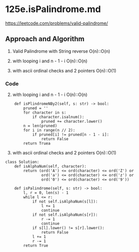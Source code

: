 # 125e.isPalindrome.md
https://leetcode.com/problems/valid-palindrome/

## Approach and Algorithm
1. Valid Palindrome with String reverse O(n)::O(n)

2. with looping i and n - 1 - i O(n)::O(n)

3. with ascii ordinal checks and 2 pointers O(n)::O(1)

### Code
2. with looping i and n - 1 - i O(n)::O(n)
```
    def isPlindromeNBy2(self, s: str) -> bool:
        pruned = ''
        for character in s:
            if character.isalnum():
                pruned += character.lower()
        n = len(pruned)
        for i in range(n // 2):
            if pruned[i] != pruned[n - 1 - i]:
                return False
        return Truea
```

3. with ascii ordinal checks and 2 pointers O(n)::O(1)
```
class Solution:
    def isAlphaNum(self, character):
        return (ord('A') <= ord(character) <= ord('Z') or
                ord('a') <= ord(character) <= ord('z') or
                ord('0') <= ord(character) <= ord('9'))
    
    def isPalindrome(self, s: str) -> bool:
        l, r = 0, len(s) - 1
        while l <= r:
            if not self.isAlphaNum(s[l]):
                l += 1
                continue
            if not self.isAlphaNum(s[r]):
                r -= 1
                continue
            if s[l].lower() != s[r].lower():
                return False
            l += 1
            r -= 1
        return True
```
